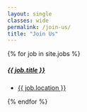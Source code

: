 ```yaml
---
layout: single
classes: wide
permalink: /join-us/
title: "Join Us"
---
```


{% for job in site.jobs %}
<div class="job-item">
  <a href="{{ site.baseurl }}{{ job.id }}">
    <span>
      <h5>{{ job.title }}</h5>
      <div>
        <ul>
          <li>{{ job.location }}</li>
        </ul>
      </div>
    </span>
</a>
</div>
{% endfor %}